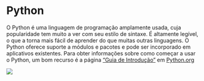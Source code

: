 # Python

O Python é uma linguagem de programação amplamente usada, cuja popularidade tem muito a ver com seu estilo de sintaxe. É altamente legível, o que a torna mais fácil de aprender do que muitas outras linguagens. O Python oferece suporte a módulos e pacotes e pode ser incorporado em aplicativos existentes. Para obter informações sobre como começar a usar o Python, um bom recurso é a página [“Guia de Introdução”](https://www.python.org/about/gettingstarted/) em [Python.org](https://www.python.org)

![](https://files.gitbook.com/v0/b/gitbook-x-prod.appspot.com/o/spaces%2FY5ZuHF3yuXFWp1C46ZSo%2Fuploads%2Fgit-blob-6bd72c745aa81df1f25c09989fa19f672c631e59%2Fpythonlogo.jpg?alt=media)
